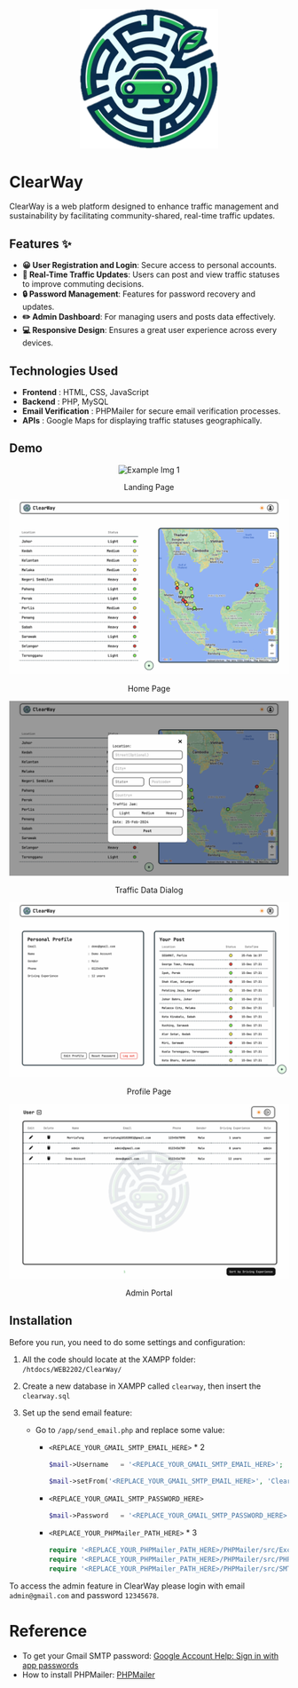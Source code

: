 <p align="center">
  <img width="250" src="assets/imgs/logo.png" alt="Clear Way"/>
</p>

# ClearWay

ClearWay is a web platform designed to enhance traffic management and sustainability by facilitating community-shared, real-time traffic updates.

## Features ✨

* **😀 User Registration and Login**: Secure access to personal accounts.
* **🚦 Real-Time Traffic Updates**: Users can post and view traffic statuses to improve commuting decisions.
* **🔒 Password Management**: Features for password recovery and updates.
* **✏️ Admin Dashboard**: For managing users and posts data effectively.
* **💻 Responsive Design**: Ensures a great user experience across every devices.


## Technologies Used

* **Frontend** : HTML, CSS, JavaScript
* **Backend** : PHP, MySQL
* **Email Verification** : PHPMailer for secure email verification processes.
* **APIs** : Google Maps for displaying traffic statuses geographically.


## Demo
<div align="center">
  <img src="example/1.png" alt="Example Img 1"/>
  <p align="center">Landing Page</p>
  <img src="example/2.png" alt="Example Img 2"/>
  <p align="center">Home Page</p>
  <img src="example/3.png" alt="Example Img 3"/>
  <p align="center">Traffic Data Dialog</p>
  <img src="example/4.png" alt="Example Img 4"/>
  <p align="center">Profile Page</p>
  <img src="example/5.png" alt="Example Img 5"/>
  <p align="center">Admin Portal</p>
</div>


## Installation

Before you run, you need to do some settings and configuration:

1. All the code should locate at the XAMPP folder: `/htdocs/WEB2202/ClearWay/`
2. Create a new database in XAMPP called `clearway`, then insert the `clearway.sql`
3. Set up the send email feature:

   * Go to `/app/send_email.php` and replace some value:
     * `<REPLACE_YOUR_GMAIL_SMTP_EMAIL_HERE>` * 2

       ```php
       $mail->Username   = '<REPLACE_YOUR_GMAIL_SMTP_EMAIL_HERE>';
       ```

       ```php
       $mail->setFrom('<REPLACE_YOUR_GMAIL_SMTP_EMAIL_HERE>', 'ClearWay');
       ```
     * `<REPLACE_YOUR_GMAIL_SMTP_PASSWORD_HERE>`

       ```php
       $mail->Password   = '<REPLACE_YOUR_GMAIL_SMTP_PASSWORD_HERE>';
       ```
     * `<REPLACE_YOUR_PHPMailer_PATH_HERE>` * 3

       ```php
       require '<REPLACE_YOUR_PHPMailer_PATH_HERE>/PHPMailer/src/Exception.php';
       require '<REPLACE_YOUR_PHPMailer_PATH_HERE>/PHPMailer/src/PHPMailer.php';
       require '<REPLACE_YOUR_PHPMailer_PATH_HERE>/PHPMailer/src/SMTP.php';
       ```

To access the admin feature in ClearWay please login with email `admin@gmail.com` and password `12345678`.

# Reference

* To get your Gmail SMTP password: [Google Account Help: Sign in with app passwords](https://support.google.com/accounts/answer/185833?hl=en)
* How to install PHPMailer: [PHPMailer]()
